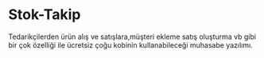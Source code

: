 # Stok-Takip
Tedarikçilerden ürün alış ve satışlara,müşteri ekleme satış oluşturma vb gibi bir çok özelliği ile ücretsiz çoğu kobinin kullanabileceği muhasabe yazılımı.
